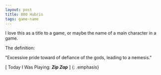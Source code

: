 ```yaml
---
layout: post
title: 800 Hubris
tags: game-name
---
```

I love this as a title to a game, or maybe the name of a main character in a game.

The definition:

"Excessive pride toward of defiance of the gods, leading to a nemesis."

[ Today I Was Playing: ***Zip Zap*** ]
{: .emphasis}

